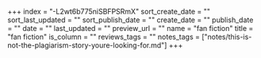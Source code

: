 +++
index = "-L2wt6b775niSBFPSRmX"
sort_create_date = ""
sort_last_updated = ""
sort_publish_date = ""
create_date = ""
publish_date = ""
date = ""
last_updated = ""
preview_url = ""
name = "fan fiction"
title = "fan fiction"
is_column = ""
reviews_tags = ""
notes_tags = ["notes/this-is-not-the-plagiarism-story-youre-looking-for.md"]
+++

